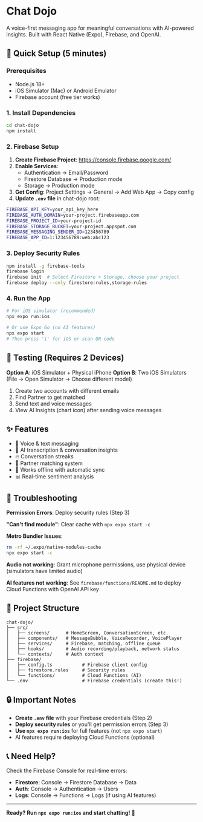 # Chat Dojo

A voice-first messaging app for meaningful conversations with AI-powered insights. Built with React Native (Expo), Firebase, and OpenAI.

## 🚀 Quick Setup (5 minutes)

### Prerequisites

- Node.js 18+
- iOS Simulator (Mac) or Android Emulator
- Firebase account (free tier works)

### 1. Install Dependencies

```bash
cd chat-dojo
npm install
```

### 2. Firebase Setup

1. **Create Firebase Project**: https://console.firebase.google.com/
2. **Enable Services**:
   - Authentication → Email/Password
   - Firestore Database → Production mode
   - Storage → Production mode
3. **Get Config**: Project Settings → General → Add Web App → Copy config
4. **Update `.env` file** in chat-dojo root:

```bash
FIREBASE_API_KEY=your_api_key_here
FIREBASE_AUTH_DOMAIN=your-project.firebaseapp.com
FIREBASE_PROJECT_ID=your-project-id
FIREBASE_STORAGE_BUCKET=your-project.appspot.com
FIREBASE_MESSAGING_SENDER_ID=123456789
FIREBASE_APP_ID=1:123456789:web:abc123
```

### 3. Deploy Security Rules

```bash
npm install -g firebase-tools
firebase login
firebase init  # Select Firestore + Storage, choose your project
firebase deploy --only firestore:rules,storage:rules
```

### 4. Run the App

```bash
# For iOS simulator (recommended)
npx expo run:ios

# Or use Expo Go (no AI features)
npx expo start
# Then press 'i' for iOS or scan QR code
```

## 🧪 Testing (Requires 2 Devices)

**Option A**: iOS Simulator + Physical iPhone
**Option B**: Two iOS Simulators (File → Open Simulator → Choose different model)

1. Create two accounts with different emails
2. Find Partner to get matched
3. Send text and voice messages
4. View AI Insights (chart icon) after sending voice messages

## ✨ Features

- 🎤 Voice & text messaging
- 🤖 AI transcription & conversation insights
- 🔥 Conversation streaks
- 📱 Partner matching system
- 🔌 Works offline with automatic sync
- 📊 Real-time sentiment analysis

## 🐛 Troubleshooting

**Permission Errors**: Deploy security rules (Step 3)

**"Can't find module"**: Clear cache with `npx expo start -c`

**Metro Bundler Issues**:

```bash
rm -rf ~/.expo/native-modules-cache
npx expo start -c
```

**Audio not working**: Grant microphone permissions, use physical device (simulators have limited audio)

**AI features not working**: See `firebase/functions/README.md` to deploy Cloud Functions with OpenAI API key

## 📁 Project Structure

```
chat-dojo/
├── src/
│   ├── screens/      # HomeScreen, ConversationScreen, etc.
│   ├── components/   # MessageBubble, VoiceRecorder, VoicePlayer
│   ├── services/     # Firebase, matching, offline queue
│   ├── hooks/        # Audio recording/playback, network status
│   └── contexts/     # Auth context
├── firebase/
│   ├── config.ts           # Firebase client config
│   ├── firestore.rules     # Security rules
│   └── functions/          # Cloud Functions (AI)
└── .env                    # Firebase credentials (create this!)
```

## 🔒 Important Notes

- **Create `.env` file** with your Firebase credentials (Step 2)
- **Deploy security rules** or you'll get permission errors (Step 3)
- **Use `npx expo run:ios`** for full features (not `npx expo start`)
- AI features require deploying Cloud Functions (optional)

## 📞 Need Help?

Check the Firebase Console for real-time errors:

- **Firestore**: Console → Firestore Database → Data
- **Auth**: Console → Authentication → Users
- **Logs**: Console → Functions → Logs (if using AI features)

---

**Ready? Run `npx expo run:ios` and start chatting!** 🎉
